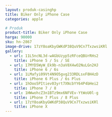 ```yaml
---
layout: produk-casinghp
title: Biker Only iPhone Case
categories: apple

# Produk
product-title: Biker Only iPhone Case
harga: 90000
sku: hn-2867
image-drive: 17zY8oaKbyGWKdP38QuV9Cn7TxzwsiKRl
gallery:
  - url: 11L5ncNL3d-wAGbUzyp5zRFceQBUrRHs2
    title: iPhone 5 / 5s / SE
  - url: 17MYD5WyW_Ek9b-n3aV8X4wO2NuLGn2HJ
    title: iPhone 6 / 6s
  - url: 1LMafyi09Vt4N9O5gvg233RDLsxF8H4zD
    title: iPhone 6 Plus / 6s Plus
  - url: 1hOoo5PItiev03yrt7XNcbYY64P4bHei2
    title: iPhone 7 / 8
  - url: 1HWwohcZ3n1BTz9mx6NFVEv-YtWoU0l-g
    title: iPhone 7 Plus / 8 Plus
  - url: 17zY8oaKbyGWKdP38QuV9Cn7TxzwsiKRl
    title: iPhone X
---
```

